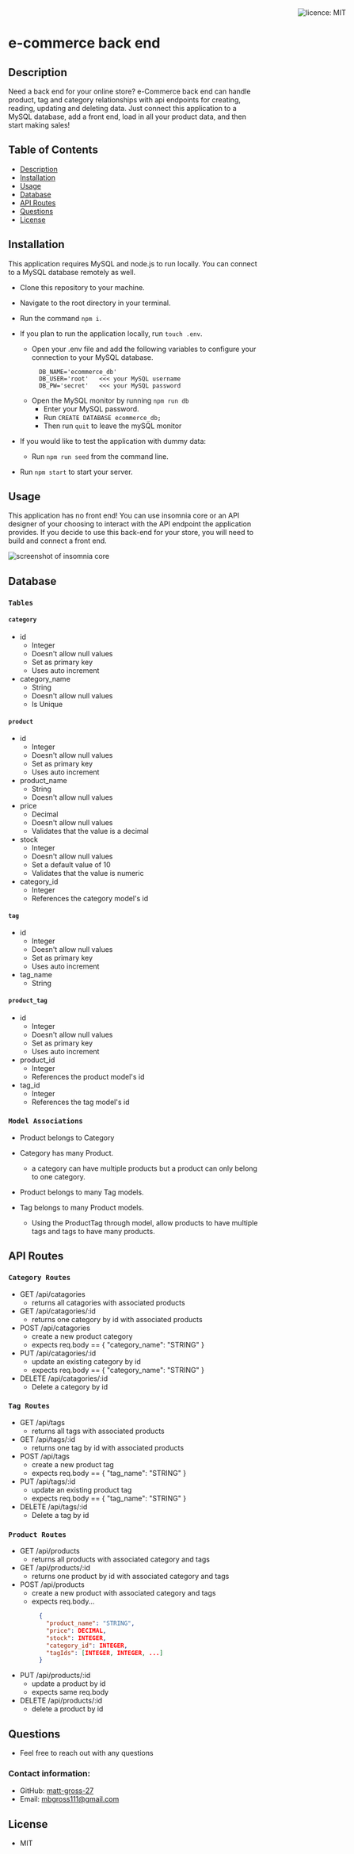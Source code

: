 # e-commerce back end

<div style="position: absolute; top: 22px; right: 50px">

![licence: MIT](https://img.shields.io/badge/license-MIT-blue)
</div>

## Description
Need a back end for your online store? e-Commerce back end can handle product, tag and category relationships with api endpoints for creating, reading, updating and deleting data. Just connect this application to a MySQL database, add a front end, load in all your product data, and then start making sales!


## Table of Contents
  - [Description](#description)
  - [Installation](#installation)
  - [Usage](#usage)
  - [Database](#database)
  - [API Routes](#API%20Routes)
  - [Questions](#questions)
  - [License](#license)

<a href = "#installation"></a>

## Installation
This application requires MySQL and node.js to run locally. You can connect to a MySQL database remotely as well. 

- Clone this repository to your machine. 
- Navigate to the root directory in your terminal. 
- Run the command ```npm i```. 
- If you plan to run the application locally, run ```touch .env```. 
  - Open your .env file and add the following variables to configure your connection to your MySQL database.
      ```
        DB_NAME='ecommerce_db'
        DB_USER='root'   <<< your MySQL username
        DB_PW='secret'   <<< your MySQL password
      ```
  - Open the MySQL monitor by running ```npm run db``` 
    - Enter your MySQL password.
    - Run ```CREATE DATABASE ecommerce_db;``` 
    - Then run ```quit``` to leave the mySQL monitor 
- If you would like to test the application with dummy data:
  - Run ```npm run seed``` from the command line. 

- Run ```npm start``` to start your server.


<a href = "#usage"></a>

## Usage
This application has no front end! You can use insomnia core or an API designer of your choosing to interact with the API endpoint the application provides. If you decide to use this back-end for your store, you will need to build and connect a front end.

![screenshot of insomnia core](./assets/screenshot.png)

## Database
### `Tables`
#### `category`
- id
  - Integer
  - Doesn't allow null values
  - Set as primary key
  - Uses auto increment
- category_name
  - String
  - Doesn't allow null values
  - Is Unique

#### `product`
- id
  - Integer
  - Doesn't allow null values
  - Set as primary key
  - Uses auto increment
- product_name
  - String
  - Doesn't allow null values
- price
  - Decimal
  - Doesn't allow null values
  - Validates that the value is a decimal
- stock
  - Integer
  - Doesn't allow null values
  - Set a default value of 10
  - Validates that the value is numeric
- category_id
  - Integer
  - References the category model's id

#### `tag`
- id
  - Integer
  - Doesn't allow null values
  - Set as primary key
  - Uses auto increment
- tag_name
  - String

#### `product_tag`
  - id
    - Integer
    - Doesn't allow null values
    - Set as primary key
    - Uses auto increment
- product_id
  - Integer
  - References the product model's id
- tag_id
  - Integer
  - References the tag model's id

### `Model Associations`

- Product belongs to Category
- Category has many Product.
  - a category can have multiple products but a product can only belong to one category.


- Product belongs to many Tag models. 
- Tag belongs to many Product models.
  - Using the ProductTag through model, allow products to have multiple tags and tags to have many products.

## API Routes

### ```Category Routes```
- GET /api/catagories
  - returns all catagories with associated products
- GET /api/catagories/:id
  - returns one category by id with associated products
- POST /api/catagories
  - create a new product category
  - expects req.body == { "category_name": "STRING" }
- PUT /api/catagories/:id
  - update an existing category by id
  - expects req.body == { "category_name": "STRING" }
- DELETE /api/catagories/:id
  - Delete a category by id

### ```Tag Routes```
- GET /api/tags
  - returns all tags with associated products
- GET /api/tags/:id
  - returns one tag by id with associated products
- POST /api/tags
  - create a new product tag
  - expects req.body == { "tag_name": "STRING" }
- PUT /api/tags/:id
  - update an existing product tag
  - expects req.body == { "tag_name": "STRING" }
- DELETE /api/tags/:id
  - Delete a tag by id

### ```Product Routes```
- GET /api/products
  - returns all products with associated category and tags
- GET /api/products/:id
  - returns one product by id with associated category and tags
- POST /api/products
  - create a new product with associated category and tags
  - expects req.body...
    ```json
      {
        "product_name": "STRING",
        "price": DECIMAL,
        "stock": INTEGER,
        "category_id": INTEGER,
        "tagIds": [INTEGER, INTEGER, ...]
      }
    ```
- PUT /api/products/:id
  - update a product by id
  - expects same req.body
- DELETE /api/products/:id
  - delete a product by id


## Questions

- Feel free to reach out with any questions

### Contact information:
- GitHub: [matt-gross-27](https://www.github.com/matt-gross-27)
- Email: [mbgross111@gmail.com](mailto:mbgross111@gmail.com)


## License
- MIT